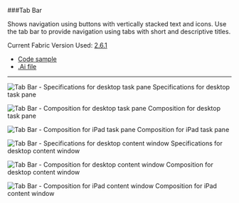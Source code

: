 ###Tab Bar

Shows navigation using buttons with vertically stacked text and icons. Use the tab bar to provide navigation using tabs with short and descriptive titles. 

Current Fabric Version Used: [2.6.1](https://github.com/OfficeDev/office-ui-fabric-core/releases/tag/2.6.1)

* [Code sample](https://github.com/OfficeDev/Office-Add-in-UX-Design-Patterns-Code/tree/master/templates/navigation/tab-bar)
* [.Ai file](https://github.com/OfficeDev/Office-Add-in-UX-Design-Patterns/blob/master/Patterns/Source%20Files/Tab_Bar.ai?raw=true)

***

![Tab Bar - Specifications for desktop task pane](https://raw.githubusercontent.com/OfficeDev/Office-Add-in-UX-Design-Patterns/master/Patterns/Assets/Tab_Bar/Tab_Bar_Desktop_TaskPane_Callouts.png)
Specifications for desktop task pane 


![Tab Bar - Composition for desktop task pane](https://raw.githubusercontent.com/OfficeDev/Office-Add-in-UX-Design-Patterns/master/Patterns/Assets/Tab_Bar/Tab_Bar_Desktop_TaskPane.png)
Composition for desktop task pane 


![Tab Bar - Composition for iPad task pane](https://raw.githubusercontent.com/OfficeDev/Office-Add-in-UX-Design-Patterns/master/Patterns/Assets/Tab_Bar/Tab_Bar_iPad_TaskPane.png)
Composition for iPad task pane 


![Tab Bar - Specifications for desktop content window](https://raw.githubusercontent.com/OfficeDev/Office-Add-in-UX-Design-Patterns/master/Patterns/Assets/Tab_Bar/Tab_Bar_Desktop_Content_Callouts.png)
Specifications for desktop content window


![Tab Bar - Composition for desktop content window](https://raw.githubusercontent.com/OfficeDev/Office-Add-in-UX-Design-Patterns/master/Patterns/Assets/Tab_Bar/Tab_Bar_Desktop_Content.png)
Composition for desktop content window


![Tab Bar - Composition for iPad content window](https://raw.githubusercontent.com/OfficeDev/Office-Add-in-UX-Design-Patterns/master/Patterns/Assets/Tab_Bar/Tab_Bar_iPad_Content.png)
Composition for iPad content window


